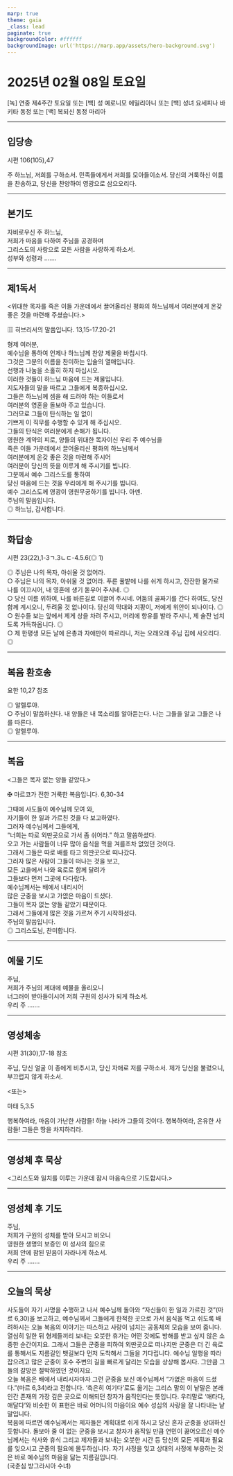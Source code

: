 ```yaml
---
marp: true
theme: gaia
_class: lead
paginate: true
backgroundColor: #ffffff
backgroundImage: url('https://marp.app/assets/hero-background.svg')
---
```


# 2025년 02월 08일 토요일

[녹] 연중 제4주간 토요일 또는 [백] 성 예로니모 에밀리아니 또는 [백] 성녀 요세피나 바키타 동정 또는 [백] 복되신 동정 마리아  




---

## 입당송

시편 106(105),47

주 하느님, 저희를 구하소서. 민족들에게서 저희를 모아들이소서. 당신의 거룩하신 이름을 찬송하고, 당신을 찬양하여 영광으로 삼으오리다.  
  


---

## 본기도

자비로우신 주 하느님,  
저희가 마음을 다하여 주님을 공경하며  
그리스도의 사랑으로 모든 사람을 사랑하게 하소서.  
성부와 성령과 …….  
  


---

## 제1독서

<위대한 목자를 죽은 이들 가운데에서 끌어올리신 평화의 하느님께서 여러분에게 온갖 좋은 것을 마련해 주셨습니다.>

▥ 히브리서의 말씀입니다. 13,15-17.20-21

형제 여러분,  
예수님을 통하여 언제나 하느님께 찬양 제물을 바칩시다.  
그것은 그분의 이름을 찬미하는 입술의 열매입니다.  
선행과 나눔을 소홀히 하지 마십시오.  
이러한 것들이 하느님 마음에 드는 제물입니다.  
지도자들의 말을 따르고 그들에게 복종하십시오.  
그들은 하느님께 셈을 해 드려야 하는 이들로서  
여러분의 영혼을 돌보아 주고 있습니다.  
그러므로 그들이 탄식하는 일 없이  
기쁘게 이 직무를 수행할 수 있게 해 주십시오.  
그들의 탄식은 여러분에게 손해가 됩니다.  
영원한 계약의 피로, 양들의 위대한 목자이신 우리 주 예수님을  
죽은 이들 가운데에서 끌어올리신 평화의 하느님께서  
여러분에게 온갖 좋은 것을 마련해 주시어  
여러분이 당신의 뜻을 이루게 해 주시기를 빕니다.  
그분께서 예수 그리스도를 통하여  
당신 마음에 드는 것을 우리에게 해 주시기를 빕니다.  
예수 그리스도께 영광이 영원무궁하기를 빕니다. 아멘.  
주님의 말씀입니다.  
◎ 하느님, 감사합니다.  
  


---

## 화답송

시편 23(22),1-3ㄱ.3ㄴㄷ-4.5.6(◎ 1)

◎ 주님은 나의 목자, 아쉬울 것 없어라.  
○ 주님은 나의 목자, 아쉬울 것 없어라. 푸른 풀밭에 나를 쉬게 하시고, 잔잔한 물가로 나를 이끄시어, 내 영혼에 생기 돋우어 주시네. ◎  
○ 당신 이름 위하여, 나를 바른길로 이끌어 주시네. 어둠의 골짜기를 간다 하여도, 당신 함께 계시오니, 두려울 것 없나이다. 당신의 막대와 지팡이, 저에게 위안이 되나이다. ◎  
○ 원수들 보는 앞에서 제게 상을 차려 주시고, 머리에 향유를 발라 주시니, 제 술잔 넘치도록 가득하옵니다. ◎  
○ 제 한평생 모든 날에 은총과 자애만이 따르리니, 저는 오래오래 주님 집에 사오리다. ◎  
  


---

## 복음 환호송

요한 10,27 참조

◎ 알렐루야.  
○ 주님이 말씀하신다. 내 양들은 내 목소리를 알아듣는다. 나는 그들을 알고 그들은 나를 따른다.  
◎ 알렐루야.  
  


---

## 복음

<그들은 목자 없는 양들 같았다.>

✠ 마르코가 전한 거룩한 복음입니다. 6,30-34

그때에 사도들이 예수님께 모여 와,  
자기들이 한 일과 가르친 것을 다 보고하였다.  
그러자 예수님께서 그들에게,  
“너희는 따로 외딴곳으로 가서 좀 쉬어라.” 하고 말씀하셨다.  
오고 가는 사람들이 너무 많아 음식을 먹을 겨를조차 없었던 것이다.  
그래서 그들은 따로 배를 타고 외딴곳으로 떠나갔다.  
그러자 많은 사람이 그들이 떠나는 것을 보고,  
모든 고을에서 나와 육로로 함께 달려가  
그들보다 먼저 그곳에 다다랐다.  
예수님께서는 배에서 내리시어  
많은 군중을 보시고 가엾은 마음이 드셨다.  
그들이 목자 없는 양들 같았기 때문이다.  
그래서 그들에게 많은 것을 가르쳐 주기 시작하셨다.  
주님의 말씀입니다.  
◎ 그리스도님, 찬미합니다.  
  


---

## 예물 기도

주님,  
저희가 주님의 제대에 예물을 올리오니  
너그러이 받아들이시어 저희 구원의 성사가 되게 하소서.  
우리 주 …….  
  


---

## 영성체송

시편 31(30),17-18 참조

주님, 당신 얼굴 이 종에게 비추시고, 당신 자애로 저를 구하소서. 제가 당신을 불렀으니, 부끄럽지 않게 하소서.  
  
<또는>  
  
마태 5,3.5  
  
행복하여라, 마음이 가난한 사람들! 하늘 나라가 그들의 것이다. 행복하여라, 온유한 사람들! 그들은 땅을 차지하리라.  


---

## 영성체 후 묵상

<그리스도와 일치를 이루는 가운데 잠시 마음속으로 기도합시다.>  


---

## 영성체 후 기도

주님,  
저희가 구원의 성체를 받아 모시고 비오니  
영원한 생명의 보증인 이 성사의 힘으로  
저희 안에 참된 믿음이 자라나게 하소서.  
우리 주 …….  
  


---

## 오늘의 묵상

사도들이 자기 사명을 수행하고 나서 예수님께 돌아와 “자신들이 한 일과 가르친 것”(마르 6,30)을 보고하고, 예수님께서 그들에게 한적한 곳으로 가서 음식을 먹고 쉬도록 배려하시는 오늘 복음의 이야기는 따스하고 사랑이 넘치는 공동체의 모습을 보여 줍니다. 열심히 일한 뒤 형제들끼리 보내는 오붓한 휴가는 어떤 것에도 방해를 받고 싶지 않은 소중한 순간이지요. 그래서 그들은 군중을 피하여 외딴곳으로 떠나지만 군중은 더 긴 육로를 통해서도 지름길인 뱃길보다 먼저 도착해서 그들을 기다립니다. 예수님 일행을 따라잡으려고 많은 군중이 호수 주변의 길을 빠르게 달리는 모습을 상상해 봅시다. 그만큼 그들의 갈망은 절박하였던 것이지요.  
오늘 복음은 배에서 내리시자마자 그런 군중을 보신 예수님께서 “가엾은 마음이 드셨다.”(마르 6,34)라고 전합니다. ‘측은히 여기다’로도 옮기는 그리스 말의 이 낱말은 본래 인간 존재의 가장 깊은 곳으로 이해되던 창자가 움직인다는 뜻입니다. 우리말로 ‘애타다, 애달다’와 비슷한 이 표현은 바로 어머니의 마음이요 예수 성심의 사랑을 잘 나타내는 낱말입니다.  
복음에 따르면 예수님께서는 제자들은 계획대로 쉬게 하시고 당신 혼자 군중을 상대하신 듯합니다. 돌보아 줄 이 없는 군중을 보시고 창자가 움직일 만큼 연민이 끓어오르신 예수님께서는 식사와 휴식 그리고 제자들과 보내는 오붓한 시간 등 당신의 모든 계획과 필요를 잊으시고 군중의 필요에 몰두하십니다. 자기 사정을 잊고 상대의 사정에 부응하는 것은 바로 예수님의 마음을 닮는 지름길입니다.  
(국춘심 방그라시아 수녀)